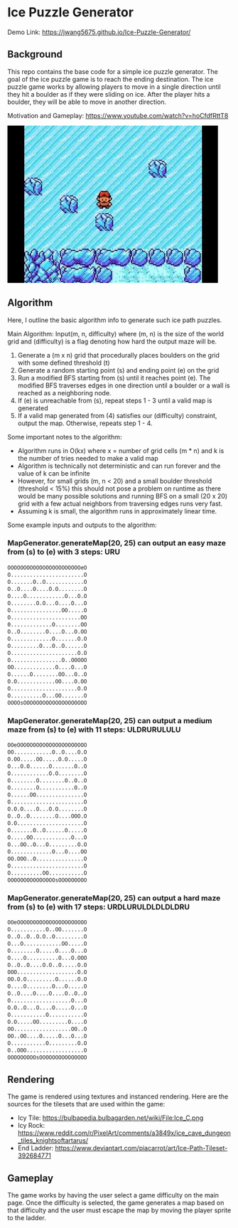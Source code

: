 # Ice Puzzle Generator

Demo Link: https://jwang5675.github.io/Ice-Puzzle-Generator/

## Background

This repo contains the base code for a simple ice puzzle generator. The goal of the ice puzzle game is to reach the ending destination. The ice puzzle game works by allowing players to move in a single direction until they hit a boulder as if they were sliding on ice. After the player hits a boulder, they will be able to move in another direction. 

Motivation and Gameplay: https://www.youtube.com/watch?v=hoCfdfRttT8

[![](img/motivation.png)](https://www.youtube.com/watch?v=hoCfdfRttT8)

## Algorithm

Here, I outline the basic algorithm info to generate such ice path puzzles.

Main Algorithm: Input(m, n, difficulty) where (m, n) is the size of the world grid and (difficulty) is a flag denoting how hard the output maze will be.
1. Generate a (m x n) grid that procedurally places boulders on the grid with some defined threshold (t)
2. Generate a random starting point (s) and ending point (e) on the grid
3. Run a modified BFS starting from (s) until it reaches point (e). The modified BFS traverses edges in one direction until a boulder or a wall is reached as a neighboring node.
4. If (e) is unreachable from (s), repeat steps 1 - 3 until a valid map is generated
5. If a valid map generated from (4) satisfies our (difficulty) constraint, output the map. Otherwise, repeats step 1 - 4.

Some important notes to the algorithm: 

- Algorithm runs in O(kx) where x = number of grid cells (m * n) and k is the number of tries needed to make a valid map
- Algorithm is technically not deterministic and can run forever and the value of k can be infinite
- However, for small grids (m, n < 20) and a small boulder threshold (threshold < 15%) this should not pose a problem on runtime as there would be many possible solutions and running BFS on a small (20 x 20) grid with a few actual neighbors from traversing edges runs very fast.
- Assuming k is small, the algorithm runs in approximately linear time.

Some example inputs and outputs to the algorithm:

### MapGenerator.generateMap(20, 25) can output an easy maze from (s) to (e) with 3 steps: URU

    OOOOOOOOOOOOOOOOOOOOOOOeO  
    O.......................O  
    O.......O..O............O  
    O..O....O....O.O........O  
    O....O............O...O.O  
    O........O.O...O....O...O  
    O................OO.....O  
    O......................OO  
    0.............O........OO  
    O..O........O....O...O.OO  
    O.............O.......O.O  
    O.........O...O..O......O  
    O.....................O.O  
    O................O..OOOOO  
    OO.............O....O...O  
    O......O........OO...O..O  
    O.O............OO....O.OO  
    O.....................O.O  
    O..........O...OO.......O  
    OOOOsOOOOOOOOOOOOOOOOOOOO  

### MapGenerator.generateMap(20, 25) can output a medium maze from (s) to (e) with 11 steps: ULDRURULULU

    OOeOOOOOOOOOOOOOOOOOOOOOO  
    OO............O..O....O.O  
    O.OO.....OO.....O.O.....O  
    O...O.O......O.......O..O  
    O............O.O........O  
    O........O........O..O..O  
    O........O...........O..O  
    O......OO...............O  
    O.......................O  
    O.O.O....O...O.O........O  
    O..O..O........O....OOO.O  
    O.O.....................O  
    O.......O..O......O.....O  
    O.....OO............O...O  
    O...OO..O...O.........O.O  
    O.............O...O....OO  
    OO.OOO..O...............O  
    O.......................O  
    O..........OO...........O  
    OOOOOOOOOOOOOOOsOOOOOOOOO  

### MapGenerator.generateMap(20, 25) can output a hard maze from (s) to (e) with 17 steps: URDLURULDLDLDLDRU

    OOeOOOOOOOOOOOOOOOOOOOOOO  
    O...........O..OO.......O  
    O..O..O..O.O..O.........O  
    O...O............OO.....O  
    O........O.....O....O...O  
    O....O..........O...O.OOO  
    O..O..O....O.O..O.....O.O  
    OOO...................O.O  
    OO.O.O.........O......O.O  
    O....O........O...O.....O  
    O..O....O....O....O..O..O  
    O...................O...O  
    O.O..O...O....O.....O...O  
    O...........O...........O  
    O.O.....OO.........O....O  
    OO..................OO..O  
    OO..OO....O.....O...O...O  
    O...........O.........O.O  
    O..OOO..................O  
    OOOOOOOOOsOOOOOOOOOOOOOOO  

## Rendering 

The game is rendered using textures and instanced rendering. Here are the sources for the tilesets that are used within the game:
 - Icy Tile: https://bulbapedia.bulbagarden.net/wiki/File:Ice_C.png
 - Icy Rock: https://www.reddit.com/r/PixelArt/comments/a3849x/ice_cave_dungeon_tiles_knightsoftartarus/
 - End Ladder: https://www.deviantart.com/piacarrot/art/Ice-Path-Tileset-392684771

## Gameplay

The game works by having the user select a game difficulty on the main page. Once the difficulty is selected, the game generates a map based on that difficulty and the user must escape the map by moving the player sprite to the ladder.
